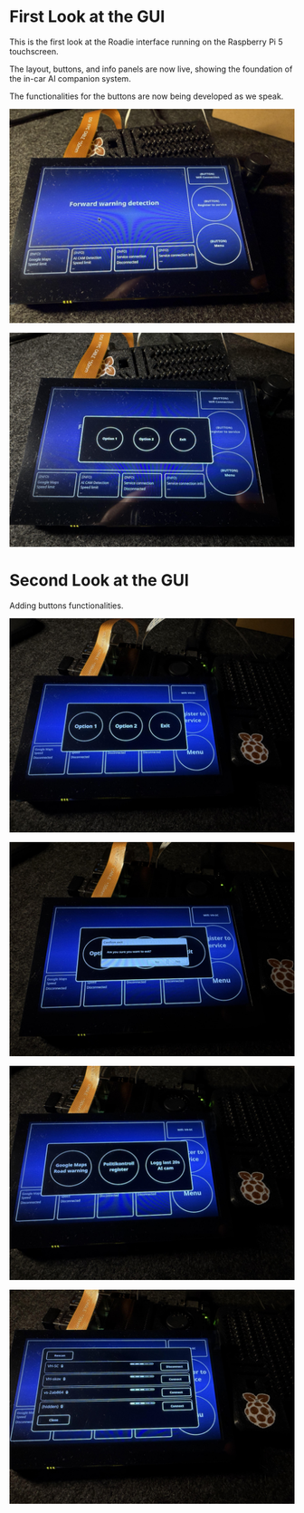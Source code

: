 # First Look at the GUI

This is the first look at the Roadie interface running on the Raspberry Pi 5 touchscreen.

The layout, buttons, and info panels are now live, showing the foundation of the in-car AI companion system.

The functionalities for the buttons are now being developed as we speak.

![GUI_main](images/IMG_0059.jpeg)

![GUI_main](images/IMG_0060.jpeg)



# Second Look at the GUI

Adding buttons functionalities.

![GUI_ain](images/IMG_0065.jpeg)

![GUI_menu](images/IMG_0066.jpeg)

![GUI_register](images/IMG_0067.jpeg)

![GUI_wifi](images/IMG_0068.jpeg)